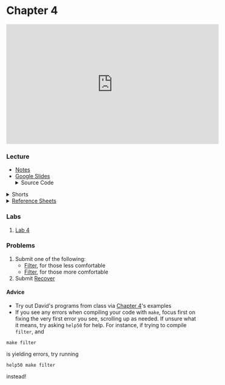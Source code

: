 # Chapter 4

<iframe width="560" height="315" src="https://www.youtube.com/embed/NKTfNv2T0FE" title="YouTube video player" frameborder="0" allow="accelerometer; autoplay; clipboard-write; encrypted-media; gyroscope; picture-in-picture" allowfullscreen></iframe>

### Lecture  
<ul>
  <li><a href="https://cs50.harvard.edu/ap/2022/curriculum/x/notes/4/">Notes</a></li>
  <li><a href="https://docs.google.com/presentation/d/16ZAYKGzoSY4PQD8qpw_FMEdx7-R3nxMnn6hrZ-3ydt8/edit?usp=sharing">Google Slides</a></li>
  
  <details><summary>Source Code</summary>
  <ul>
    <li><a href="https://cdn.cs50.net/2020/fall/lectures/4/src4/">Index</a></li>
    <li><a href="https://cdn.cs50.net/2020/fall/lectures/4/src4.pdf">PDF</a></li>
    <li><a href="https://cdn.cs50.net/2020/fall/lectures/4/src4.zip">Zip</a></li>
  </ul>
  </details>
</ul>

<details><summary>Shorts</summary>
  <ul>
    <li><a href="https://www.youtube.com/watch?v=u_atXp-NF6w">Hexadecimal</a></li>
    <li><a href="https://www.youtube.com/watch?v=XISnO2YhnsY">Pointers</a></li>
    <li><a href="https://www.youtube.com/watch?v=crxfzK3Oc9M">Defining Custom Types</a></li>
    <li><a href="https://www.youtube.com/watch?v=xa4ugmMDhiE">Dynamic Memory Allocation</a></li>
    <li><a href="https://www.youtube.com/watch?v=aCPkszeKRa4">Call Stacks</a></li>
    <li><a href="https://www.youtube.com/watch?v=bOF-SpEAYgk">File Pointers</a></li>
   </ul>
</details>

<details><summary><a href="\apcsp\assets\pdfs\ch4_ref_sheets_2020.pdf">Reference Sheets</a></summary>
  <ul>
    <li><a href="\apcsp\assets\pdfs\file_io.pdf">File I/O</a></li>
    <li><a href="\apcsp\assets\pdfs\hexadecimal.pdf">Hexadecimal</a></li>
    <li><a href="\apcsp\assets\pdfs\images.pdf">Images</a></li>
    <li><a href="\apcsp\assets\pdfs\structures_and_encapsulation.pdf">Structures and Encapsulation</a></li>
  </ul>
</details>

### Labs
1. [Lab 4](https://cs50.harvard.edu/ap/2022/curriculum/x/labs/4/)


### Problems
<ol>
  <li>Submit one of the following:
    <ul>
      <li><a href="https://cs50.harvard.edu/ap/2022/curriculum/x/psets/4/filter/less/">Filter</a>, for those less comfortable</li>
      <li><a href="https://cs50.harvard.edu/ap/2022/curriculum/x/psets/4/filter/more/">Filter</a>, for those more comfortable</li>
    </ul>
  </li>
  <li>Submit <a href="https://cs50.harvard.edu/ap/2022/curriculum/x/psets/4/recover/">Recover</a></li>
</ol>

#### Advice
- Try out David's programs from class via [Chapter 4](https://cdn.cs50.net/2020/fall/lectures/4/src4.pdf)'s examples
- If you see any errors when compiling your code with `make`, focus first on fixing the very first error you see, scrolling up as needed. If unsure what it means, try asking `help50` for help. For instance, if trying to compile `filter`, and

```
make filter 
```

is yielding errors, try running

```
help50 make filter
```

instead!